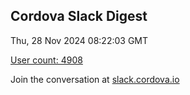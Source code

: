 ## Cordova Slack Digest
Thu, 28 Nov 2024 08:22:03 GMT

[User count: 4908](https://cordova.slack.com/)


Join the conversation at [slack.cordova.io](http://slack.cordova.io/)

